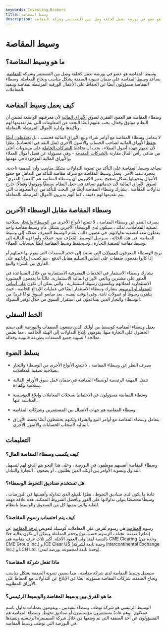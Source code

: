 ```yaml
---
keywords: Investing,Brokers
title: وسيط المقاصة
description: وسيط المقاصة هو عضو في بورصة تعمل كحلقة وصل بين المستثمر وشركة المقاصة.
---
```


# وسيط المقاصة
## ما هو وسيط المقاصة؟

وسيط المقاصة هو عضو في بورصة تعمل كحلقة وصل بين المستثمر وشركة [المقاصة](/clearingcorporation). يساعد [وسيط](/broker) المقاصة على ضمان تسوية الصفقة بشكل مناسب ونجاح المعاملة. وسطاء المقاصة مسؤولون أيضًا عن الحفاظ على الأعمال الورقية المرتبطة بمقاصة وتنفيذ المعاملات.

## كيف يعمل وسيط المقاصة

وسطاء المقاصة هم العمود الفقري لسوق [الأوراق المالية](/security) لأن معرفتهم الواسعة تضمن أن النظام موثوق وفعال. يجب عليهم أيضًا البحث عن المعلومات التي يتم تقديمها لهم وتأكيدها وإدارة الأموال المرتبطة بالمعاملة.

لا يتعامل وسطاء المقاصة مع أوامر شراء وبيع الأوراق المالية فحسب ، بل [يحتفظون أيضًا بحفظ](/custodian) الأوراق المالية لصاحب الحساب والأصول الأخرى (مثل النقد في الحساب). نظرًا لأن لديهم عهدة أصول العملاء ، يجب أن تحافظ [الشركات الحاملة](/carryingbroker) على مستويات أعلى من صافي رأس المال مقارنة [بالشركات المقدمة](/introducingbroker) - وهي مسؤولة عن فصل أموال العملاء والأوراق المالية الموجودة في عهدتها.

يساعد وسيط المقاصة على التأكد من تسوية التداولات بشكل مناسب وأن الصفقة ناجحة. بمجرد تنفيذ الأمر ، يعمل وسيط المقاصة مع شركة مقاصة للتأكد من التعامل مع جميع الأموال وتحويلها بشكل صحيح. يعتبر الكثيرون أن وسطاء المقاصة هم "العمود الفقري" لسوق الأوراق المالية لأن خدماتهم تساعد في جعل النظام بسيطًا وموثوقًا وفعالًا. خارج تداولات المقاصة ، يشارك وسطاء المقاصة أيضًا في البحث للتأكد من أن المعلومات التي يتم تقديمها لهم دقيقة ، كما أنهم يديرون الأموال المرتبطة بالمعاملة.

## وسطاء المقاصة مقابل الوسطاء الآخرين

بصرف النظر عن وسطاء المقاصة ، لا تتمتع الأنواع الأخرى من [الوسطاء والتجار](/broker-dealer) بصلاحية تصفية المعاملات. لذلك ، سيكون لدى الوسطاء الآخرين بشكل عام وسيط مقاصة واحد يعملون معه لتصفية تداولاتهم. في غضون ذلك ، يقدم الوسيط المعرف عملائه إلى وسيط المقاصة. في هذه الحالة ، سيرسل الوسيط المُعرِّف نقود عملائه وأوراقهم المالية إلى وسيط مقاصة لتصفية التجارة ، وسيحتفظ وسيط المقاصة أيضًا بحسابات العملاء.

يربح الوسطاء المعرفون [العمولات](/commission) التي تستند إلى حجم الصفقات التي يقوم بها عميلهم أو إذا كانوا يقدمون صفقات على أساس التسليم مقابل الدفع ، يتم كسب إيراداتهم على الفارق بين الشراء والبيع.

يشارك وسطاء الاستثمار في الخدمات المصرفية الاستثمارية من خلال المساعدة في العثور على مشترين وبائعي الأوراق المالية الاستثمارية. غالبًا ما يقدمون المشورة الاستثمارية لعملائهم ويكسبون رسومًا استشارية ، والتي يمكن أن تكون [على أساس العمولة أو الرسوم](/feebasedinvestment). يشارك وسطاء الاستثمار أيضًا في عمليات الإيداع الخاصة ، حيث يتلقون رسومًا أو عمولات ثابتة. وفي الوقت نفسه ، يعد صانعو السوق نوعًا فريدًا من الوسطاء والتجار الذين يساعدون في استقرار السوق من خلال توفير السيولة.

## الخط السفلي

يعمل وسطاء المقاصة كوسيط بين أولئك الذين يضعون الصفقات والبورصة التي سيتم الحصول على التجارة منها. يقومون بإبلاغ التداولات إلى الهيئة الحاكمة ، مما يضمن معالجة / تسوية جميع الصفقات بطريقة قانونية وفعالة.

## يسلط الضوء

- بصرف النظر عن وسطاء المقاصة ، لا تتمتع الأنواع الأخرى من الوسطاء والتجار بصلاحية تصفية المعاملات.

- تتمثل المهمة الرئيسية لوسطاء المقاصة في ضمان عمل سوق الأوراق المالية بسلاسة وكفاءة.

- وسطاء المقاصة مسؤولون عن الاحتفاظ بسجلات المعاملات وإبلاغ المؤسسة المناسبة عنها.

- وسطاء المقاصة هم جهات الاتصال بين المستثمرين وشركات المقاصة.

- يتعامل وسطاء المقاصة مع أوامر البيع والشراء ولكنهم يحتفظون أيضًا بحفظ الأوراق المالية لأصحاب الحسابات والأصول الأخرى.

## التعليمات

### كيف يكسب وسطاء المقاصة المال؟

وسطاء المقاصة أنفسهم موظفون في البورصة ، وعلى هذا النحو يتم الدفع لهم لتسهيل التداول وتسوية الأوامر بين أولئك الذين يطلبون ، أو يضعون ، التجارة والتبادل.

### هل تستخدم صناديق التحوط الوسطاء؟

عادةً ما يكون لدى صناديق التحوط ، نظرًا للمبلغ الذي تتداوله وأهميتها في البورصات ، وسيطًا مخصصًا يتولى تداولاتها على الفور وبأفضل الشروط الممكنة. هذه علاقة مهمة للغاية والتي ينميها كل من الصندوق والوسيط بانتظام.

### كيف يتم احتساب رسوم المقاصة؟

رسوم [المقاصة](/clearingfee) هي رسوم تُفرض على المعاملات كوسيلة لتعويض [غرفة المقاصة](/clearinghouse) عن إتمام الصفقة. تختلف الرسوم حسب نوع وحجم المعاملة ويمكن أن تكون عالية جدًا بالنسبة لمتداولي العقود الآجلة. أكبر ثلاث غرف مقاصة هي CME Clearing (وحدة من CME Group Inc.) و ICE Clear US (وحدة تابعة لشركة Intercontinental Exchange Inc.) و LCH Ltd. (وحدة تابعة لمجموعة بورصة لندن).

### ماذا تفعل شركة المقاصة؟

سيعمل وسيط المقاصة لدى شركة مقاصة ، مما يضمن تسوية الصفقة بشكل مناسب ونجاح الصفقة. شركات المقاصة مسؤولة أيضًا عن الإبلاغ عن التداولات مع الحفاظ على الأوراق المطلوبة.

### ما هو الفرق بين وسيط المقاصة والوسيط الرئيسي؟

الوسيط الرئيسي هو شركة توظف وسطاء تنفيذيين ، ويقومون بعمليات تداول باسم عملائهم ، وهم عادةً مستثمرون مؤسسيون أو صناديق تحوط. وسطاء المقاصة هم المسؤولون عن أخذ الصفقة التي تم وضعها من خلال شركة السمسرة الرئيسية وتنفيذها في البورصة التي توظف وسيط المقاصة.

